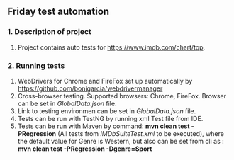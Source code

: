 ## Friday test automation

### 1. Description of project
1. Project contains auto tests for https://www.imdb.com/chart/top.

### 2. Running tests
1. WebDrivers for Chrome and FireFox set up automatically by https://github.com/bonigarcia/webdrivermanager
2. Cross-browser testing. Supported browsers: Chrome, FireFox. Browser can be set in *GlobalData.json* file.
3. Link to testing environmen can be set in *GlobalData.json* file.
4. Tests can be run with TestNG by running xml Test file from IDE.
5. Tests can be run with Maven by command: **mvn clean test -PRegression** (All tests from  _IMDbSuiteTest.xml_ to be executed), 
where the default value for Genre is Western, but also can be set from cli as : **mvn clean test -PRegression -Dgenre=Sport** 
